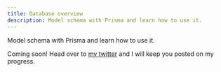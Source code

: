 ```yaml
---
title: Database overview
description: Model schema with Prisma and learn how to use it.
---
```


Model schema with Prisma and learn how to use it.

Coming soon! Head over to [my twitter](https://twitter.com/_okjulian_) and I will keep you posted on my progress.

